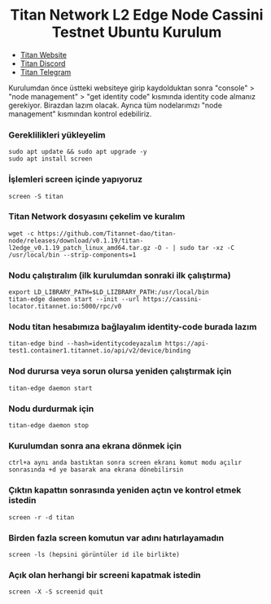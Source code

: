 <h1 align="center"> Titan Network L2 Edge Node Cassini Testnet Ubuntu Kurulum </h1>

* [Titan Website](https://test1.titannet.io/login)<br>
* [Titan Discord](https://discord.com/invite/titannet)<br>
* [Titan Telegram](https://t.me/titannet_dao)<br>

Kurulumdan önce üstteki websiteye girip kaydolduktan sonra "console" > "node management" > "get identity code" kısmında identity code almanız gerekiyor. Birazdan lazım olacak. Ayrıca tüm nodelarımızı "node management" kısmından kontrol edebiliriz.

### Gereklilikleri yükleyelim
```
sudo apt update && sudo apt upgrade -y
sudo apt install screen
```

### İşlemleri screen içinde yapıyoruz
```
screen -S titan
```

### Titan Network dosyasını çekelim ve kuralım
```
wget -c https://github.com/Titannet-dao/titan-node/releases/download/v0.1.19/titan-l2edge_v0.1.19_patch_linux_amd64.tar.gz -O - | sudo tar -xz -C /usr/local/bin --strip-components=1
```

### Nodu çalıştıralım (ilk kurulumdan sonraki ilk çalıştırma)
```
export LD_LIBRARY_PATH=$LD_LIZBRARY_PATH:/usr/local/bin
titan-edge daemon start --init --url https://cassini-locator.titannet.io:5000/rpc/v0
```

### Nodu titan hesabımıza bağlayalım identity-code burada lazım
```
titan-edge bind --hash=identitycodeyazalım https://api-test1.container1.titannet.io/api/v2/device/binding
```

### Nod durursa veya sorun olursa yeniden çalıştırmak için
```
titan-edge daemon start
```

### Nodu durdurmak için
```
titan-edge daemon stop
```

### Kurulumdan sonra ana ekrana dönmek için
```
ctrl+a aynı anda bastıktan sonra screen ekranı komut modu açılır sonrasında +d ye basarak ana ekrana dönebilirsin
```

### Çıktın kapattın sonrasında yeniden açtın ve kontrol etmek istedin
```
screen -r -d titan
```

### Birden fazla screen komutun var adını hatırlayamadın
```
screen -ls (hepsini görüntüler id ile birlikte) 
```

### Açık olan herhangi bir screeni kapatmak istedin
```
screen -X -S screenid quit
```
